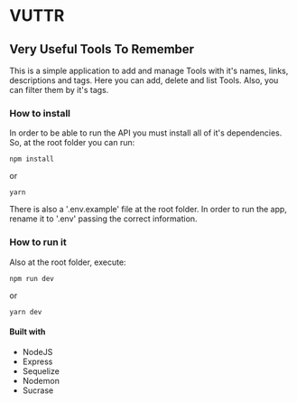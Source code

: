 # VUTTR
## Very Useful Tools To Remember

This is a simple application to add and manage Tools with it's names, links, descriptions and tags. 
Here you can add, delete and list Tools. Also, you can filter them by it's tags.

### How to install
In order to be able to run the API you must install all of it's dependencies. So, at the root folder you can run:

```
npm install
```
or
```
yarn
```

There is also a '.env.example' file at the root folder. In order to run the app, rename it to '.env' passing the correct information.


### How to run it
Also at the root folder, execute:

```
npm run dev
```
or
```
yarn dev
```


#### Built with
* NodeJS
* Express
* Sequelize
* Nodemon
* Sucrase